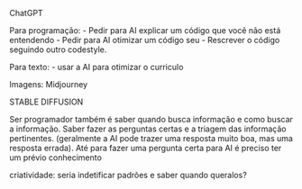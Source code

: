 ChatGPT
  
  Para programação:
    - Pedir para AI explicar um código que você não está entendendo
    - Pedir para AI otimizar um código seu
    - Rescrever o código seguindo outro codestyle.
    
    
  Para texto:
    - usar a AI para otimizar o curriculo
  
Imagens:
  Midjourney
 
  STABLE DIFFUSION



Ser programador também é saber quando busca informação e como buscar a informação. Saber fazer as perguntas certas e a triagem das informação pertinentes. (geralmente a AI pode trazer uma resposta muito boa, mas uma resposta errada). Até para fazer uma pergunta certa para AI é preciso ter um prévio conhecimento

criatividade: seria indetificar padrões e saber quando queralos?

